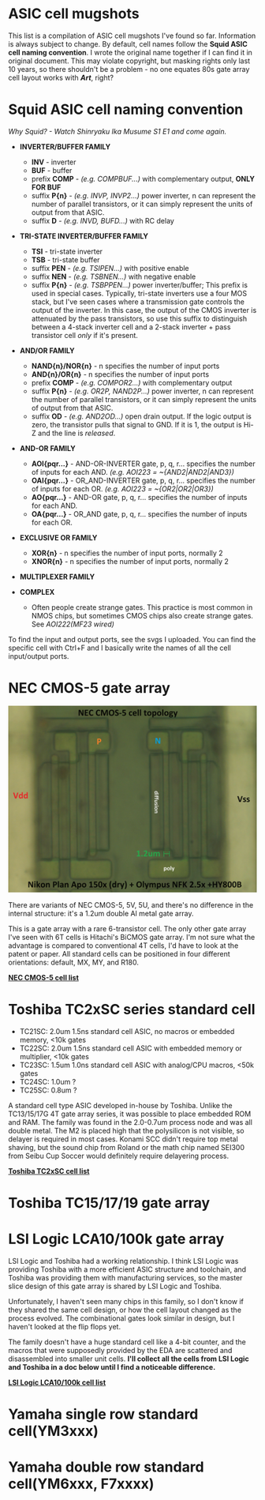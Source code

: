 # ASIC cell mugshots
This list is a compilation of ASIC cell mugshots I've found so far. Information is always subject to change. By default, cell names follow the <b>Squid ASIC cell naming convention</b>. I wrote the original name together if I can find it in original document. This may violate copyright, but masking rights only last 10 years, so there shouldn't be a problem - no one equates 80s gate array cell layout works with <i><b>Art</b></i>, right? 

# Squid ASIC cell naming convention
<i>Why Squid? - Watch Shinryaku Ika Musume S1 E1 and come again.</i>

- **INVERTER/BUFFER FAMILY**
    - **INV** - inverter
    - **BUF** - buffer
    - prefix **COMP** - _(e.g. COMPBUF...)_ with complementary output, **ONLY FOR BUF** 
    - suffix **P{n}** - _(e.g. INVP, INVP2...)_ power inverter, n can represent the number of parallel transistors, or it can simply represent the units of output from that ASIC.
    - suffix **D** - _(e.g. INVD, BUFD...)_ with RC delay

- **TRI-STATE INVERTER/BUFFER FAMILY**
    - **TSI** - tri-state inverter
    - **TSB** - tri-state buffer
    - suffix **PEN** - _(e.g. TSIPEN...)_ with positive enable
    - suffix **NEN** - _(e.g. TSBNEN...)_ with negative enable
    - suffix **P{n}** - _(e.g. TSBPPEN...)_ power inverter/buffer; This prefix is used in special cases. Typically, tri-state inverters use a four MOS stack, but I've seen cases where a transmission gate controls the output of the inverter. In this case, the output of the CMOS inverter is attenuated by the pass transistors, so use this suffix to distinguish between a 4-stack inverter cell and a 2-stack inverter + pass transistor cell _only_ if it's present.

- **AND/OR FAMILY**
    - **NAND{n}/NOR{n}** - n specifies the number of input ports
    - **AND{n}/OR{n}** - n specifies the number of input ports
    - prefix **COMP** - _(e.g. COMPOR2...)_ with complementary output
    - suffix **P{n}** - _(e.g. OR2P, NAND2P...)_ power inverter, n can represent the number of parallel transistors, or it can simply represent the units of output from that ASIC.
    - suffix **OD** - _(e.g. AND2OD...)_ open drain output. If the logic output is zero, the transistor pulls that signal to GND. If it is 1, the output is Hi-Z and the line is _released_.

- **AND-OR FAMILY**
    - **AOI{pqr...}** - AND-OR-INVERTER gate, p, q, r... specifies the number of inputs for each AND. _(e.g. AOI223 = ~{AND2|AND2|AND3})_
    - **OAI{pqr...}** - OR_AND-INVERTER gate, p, q, r... specifies the number of inputs for each OR. _(e.g. AOI223 = ~{OR2|OR2|OR3})_
    - **AO{pqr...}** - AND-OR gate, p, q, r... specifies the number of inputs for each AND.
    - **OA{pqr...}** - OR_AND gate, p, q, r... specifies the number of inputs for each OR.

- **EXCLUSIVE OR FAMILY**
    - **XOR{n}** - n specifies the number of input ports, normally 2
    - **XNOR{n}** - n specifies the number of input ports, normally 2

- **MULTIPLEXER FAMILY**

- **COMPLEX**
    - Often people create strange gates. This practice is most common in NMOS chips, but sometimes CMOS chips also create strange gates. See _AOI222(MF23 wired)_

To find the input and output ports, see the svgs I uploaded. You can find the specific cell with Ctrl+F and I basically write the names of all the cell input/output ports.

# NEC CMOS-5 gate array
<p align=center><img alt="LSI Logic SCAN power flip flop" src="./assets_list_main/nec_cmos5_topology.jpg" height="auto" width="640"></p>

There are variants of NEC CMOS-5, 5V, 5U, and there's no difference in the internal structure: it's a 1.2um double Al metal gate array.

This is a gate array with a rare 6-transistor cell. The only other gate array I've seen with 6T cells is Hitachi's BiCMOS gate array. I'm not sure what the advantage is compared to conventional 4T cells, I'd have to look at the patent or paper. All standard cells can be positioned in four different orientations: default, MX, MY, and R180.

**[NEC CMOS-5 cell list](./CELL_NEC_CMOS5.md)**

# Toshiba TC2xSC series standard cell
* TC21SC: 2.0um 1.5ns standard cell ASIC, no macros or embedded memory, <10k gates
* TC22SC: 2.0um 1.5ns standard cell ASIC with embedded memory or multiplier, <10k gates
* TC23SC: 1.5um 1.0ns standard cell ASIC with analog/CPU macros, <50k gates
* TC24SC: 1.0um ?
* TC25SC: 0.8um ?

A standard cell type ASIC developed in-house by Toshiba. Unlike the TC13/15/17G 4T gate array series, it was possible to place embedded ROM and RAM. The family was found in the 2.0-0.7um process node and was all double metal. The M2 is placed high that the polysilicon is not visible, so delayer is required in most cases. Konami SCC didn't require top metal shaving, but the sound chip from Roland or the math chip named SEI300 from Seibu Cup Soccer would definitely require delayering process.

**[Toshiba TC2xSC cell list](./CELL_TOSHIBA_TC2XSC.md)**


# Toshiba TC15/17/19 gate array

# LSI Logic LCA10/100k gate array
LSI Logic and Toshiba had a working relationship. I think LSI Logic was providing Toshiba with a more efficient ASIC structure and toolchain, and Toshiba was providing them with manufacturing services, so the master slice design of this gate array is shared by LSI Logic and Toshiba. 

Unfortunately, I haven't seen many chips in this family, so I don't know if they shared the same cell design, or how the cell layout changed as the process evolved. The combinational gates look similar in design, but I haven't looked at the flip flops yet.

The family doesn't have a huge standard cell like a 4-bit counter, and the macros that were supposedly provided by the EDA are scattered and disassembled into smaller unit cells. **I'll collect all the cells from LSI Logic and Toshiba in a doc below until I find a noticeable difference.**

**[LSI Logic LCA10/100k cell list](./CELL_LSI_LCA10_100K.md)**

# Yamaha single row standard cell(YM3xxx)

# Yamaha double row standard cell(YM6xxx, F7xxxx)